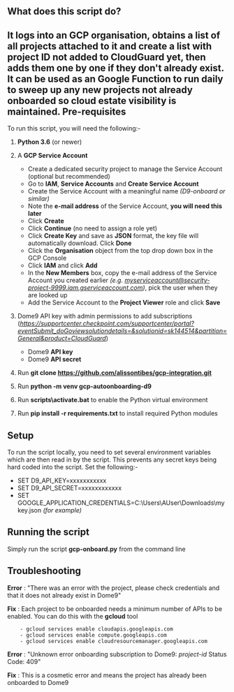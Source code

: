 What does this script do?
-------------------------

It logs into an GCP organisation, obtains a list of all projects attached to it and create a list with project ID not added to CloudGuard yet, then adds them one by one if they don't already exist. It can be used as an Google Function to run daily to sweep up any new projects not already onboarded so cloud estate visibility is maintained.
Pre-requisites
--------------
To run this script, you will need the following:-

1) **Python 3.6** (or newer)

2) A **GCP Service Account**
    - Create a dedicated security project to manage the Service Account (optional but recommended)
    - Go to **IAM**, **Service Accounts** and **Create Service Account**
    - Create the Service Account with a meaningful name *(D9-onboard or similar)*
    - Note the **e-mail address** of the Service Account, **you will need this later**
    - Click **Create**
    - Click **Continue** (no need to assign a role yet)
    - Click **Create Key** and save as **JSON** format, the key file will automatically download. Click **Done**
    - Click the **Organisation** object from the top drop down box in the GCP Console
    - Click **IAM** and click **Add**
    - In the **New Members** box, copy the e-mail address of the Service Account you created earlier *(e.g. myserviceaccount@security-project-9999.iam.gserviceaccount.com)*, pick the user when they are looked up
    - Add the Service Account to the **Project Viewer** role and click **Save**
    
3) Dome9 API key with admin permissions to add subscriptions (*https://supportcenter.checkpoint.com/supportcenter/portal?eventSubmit_doGoviewsolutiondetails=&solutionid=sk144514&partition=General&product=CloudGuard*)
    - Dome9 **API key**
    - Dome9 **API secret**
    
4) Run **git clone https://github.com/alissontibes/gcp-integration.git**

5) Run **python -m venv gcp-autoonboarding-d9**

6) Run **scripts\activate.bat** to enable the Python virtual environment

7) Run **pip install -r requirements.txt** to install required Python modules
    
Setup
-----
To run the script locally, you need to set several environment variables which are then read in by the script. This prevents any secret keys being hard coded into the script. Set the following:-

- SET D9_API_KEY=xxxxxxxxxxx
- SET D9_API_SECRET=xxxxxxxxxxxx
- SET GOOGLE_APPLICATION_CREDENTIALS=C:\Users\AUser\Downloads\mykey.json *(for example)*

Running the script
------------------
Simply run the script **gcp-onboard.py** from the command line 

Troubleshooting
---------------

**Error** : "There was an error with the project, please check credentials and that it does not already exist in Dome9"

**Fix** : Each project to be onboarded needs a minimum number of APIs to be enabled. You can do this with the **gcloud** tool
        
        - gcloud services enable cloudapis.googleapis.com
        - gcloud services enable compute.googleapis.com
        - gcloud services enable cloudresourcemanager.googleapis.com
        
**Error** : "Unknown error onboarding subscription to Dome9: *project-id* Status Code: 409"

**Fix** : This is a cosmetic error and means the project has already been onboarded to Dome9
